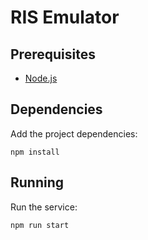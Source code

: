 # RIS Emulator

## Prerequisites

* [Node.js](https://nodejs.org)

## Dependencies

Add the project dependencies:

`npm install`

## Running

Run the service:

`npm run start`
